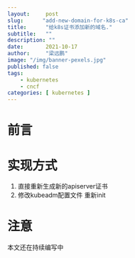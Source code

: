 ```yaml
---
layout:     post 
slug:      "add-new-domain-for-k8s-ca"
title:      "给k8s证书添加新的域名."
subtitle:   ""
description: ""
date:       2021-10-17
author:     "梁远鹏"
image: "/img/banner-pexels.jpg"
published: false
tags:
    - kubernetes 
    - cncf
categories: [ kubernetes ]
---
```


# 前言

# 实现方式

1. 直接重新生成新的apiserver证书 
2. 修改kubeadm配置文件 重新init

# 注意

本文还在持续编写中
